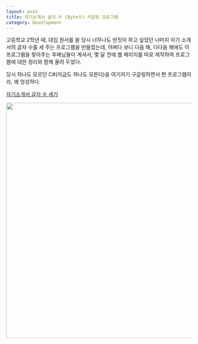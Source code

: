 ```yaml
---
layout: post
title: 자기소개서 글자 수 (Byte수) 카운팅 프로그램
category: Development
---
```


고등학교 2학년 때, 대입 원서를 쓸 당시 너무나도 딴짓이 하고 싶었던 나머지 자기 소개서의 글자 수를 세 주는 프로그램을 만들었는데, 어쩌다 보니 다음 해, 다다음 해에도 이 프로그램을 찾아주는 후배님들이 계셔서, 몇 달 전에 웹 페이지를 따로 제작하여 프로그램에 대한 정리와 함께 올려 두었다.

당시 하나도 모르던 C#(지금도 하나도 모른다)을 여기저기 구글링하면서 짠 프로그램이라, 꽤 엉성하다.

[자기소개서 글자 수 세기](http://jagi.gaonnr.me)

<p align="CENTER">
  <img src="{{ site.baseurl }}/images/2016_09/jagi_count.png" style="width: 640px;">
</p>
